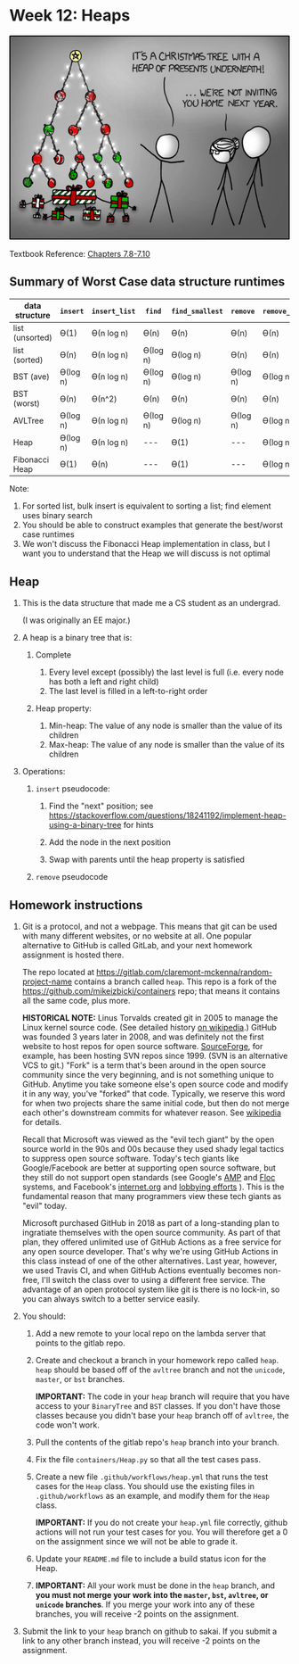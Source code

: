 # Week 12: Heaps

<img src=tree.png />

Textbook Reference: [Chapters 7.8-7.10](https://runestone.academy/runestone/books/published/pythonds/Trees/PriorityQueueswithBinaryHeaps.html)

## Summary of Worst Case data structure runtimes


| data structure  | `insert`  | `insert_list` | `find`    | `find_smallest`   | `remove`  | `remove_min`  | 
| --------------- |  -------- | ------------- | --------- | ----------------- | --------- | ------------- |
| list (unsorted) | ϴ(1)      | ϴ(n log n)    | ϴ(n)      | ϴ(n)              | ϴ(n)      | ϴ(n)          |  
| list (sorted)   | ϴ(n)      | ϴ(n log n)    | ϴ(log n)  | ϴ(log n)          | ϴ(n)      | ϴ(n)          |  
| BST (ave)       | ϴ(log n)  | ϴ(n log n)    | ϴ(log n)  | ϴ(log n)          | ϴ(log n)  | ϴ(log n)      |  
| BST (worst)     | ϴ(n)      | ϴ(n^2)        | ϴ(n)      | ϴ(n)              | ϴ(n)      | ϴ(n)          |  
| AVLTree         | ϴ(log n)  | ϴ(n log n)    | ϴ(log n)  | ϴ(log n)          | ϴ(log n)  | ϴ(log n)      |  
| Heap            | ϴ(log n)  | ϴ(n log n)    | ---       | ϴ(1)              | ---       | ϴ(log n)      |  
| Fibonacci Heap  | ϴ(1)      | ϴ(n)          | ---       | ϴ(1)              | ---       | ϴ(log n)      |  

Note:
1. For sorted list, bulk insert is equivalent to sorting a list; find element uses binary search
1. You should be able to construct examples that generate the best/worst case runtimes
1. We won't discuss the Fibonacci Heap implementation in class, but I want you to understand that the Heap we will discuss is not optimal

## Heap

1. This is the data structure that made me a CS student as an undergrad.

   (I was originally an EE major.)

1. A heap is a binary tree that is:

    1. Complete
       1. Every level except (possibly) the last level is full (i.e. every node has both a left and right child)
       1. The last level is filled in a left-to-right order

    1. Heap property:
        1. Min-heap: The value of any node is smaller than the value of its children
        1. Max-heap: The value of any node is smaller than the value of its children

1. Operations:

   1. `insert` pseudocode:
      1. Find the "next" position; see https://stackoverflow.com/questions/18241192/implement-heap-using-a-binary-tree for hints

      1. Add the node in the next position

      1. Swap with parents until the heap property is satisfied

   1. `remove` pseudocode

## Homework instructions

1. Git is a protocol, and not a webpage.
   This means that git can be used with many different websites, or no website at all.
   One popular alternative to GitHub is called GitLab, and your next homework assignment is hosted there.

   The repo located at https://gitlab.com/claremont-mckenna/random-project-name contains a branch called `heap`.
   This repo is a fork of the https://github.com/mikeizbicki/containers repo;
   that means it contains all the same code, plus more.
   
   **HISTORICAL NOTE:**
   Linus Torvalds created git in 2005 to manage the Linux kernel source code.
   (See detailed history [on wikipedia](https://en.wikipedia.org/wiki/Git#History).)
   GitHub was founded 3 years later in 2008, and was definitely not the first website to host repos for open source software.
   [SourceForge](https://en.wikipedia.org/wiki/SourceForge#History), for example, has been hosting SVN repos since 1999.
   (SVN is an alternative VCS to git.)
   "Fork" is a term that's been around in the open source community since the very beginning,
   and is not something unique to GitHub.
   Anytime you take someone else's open source code and modify it in any way, you've "forked" that code.
   Typically, we reserve this word for when two projects share the same initial code,
   but then do not merge each other's downstream commits for whatever reason.
   See [wikipedia](https://en.wikipedia.org/wiki/Fork_(software_development)) for details.

   Recall that Microsoft was viewed as the "evil tech giant" by the open source world in the 90s and 00s
   because they used shady legal tactics to suppress open source software.
   Today's tech giants like Google/Facebook are better at supporting open source software,
   but they still do not support open standards (see Google's [AMP](https://www.eff.org/deeplinks/2020/07/googles-amp-canonical-web-and-importance-web-standards-0) and [Floc](https://www.eff.org/deeplinks/2021/03/googles-floc-terrible-idea) systems, and Facebook's [internet.org](https://www.eff.org/deeplinks/2015/05/internetorg-not-neutral-not-secure-and-not-internet) and [lobbying efforts](https://www.eff.org/deeplinks/2021/03/facebooks-pitch-congress-section-230-me-not-thee) ).
   This is the fundamental reason that many programmers view these tech giants as "evil" today.

   Microsoft purchased GitHub in 2018 as part of a long-standing plan to ingratiate themselves with the open source community.
   As part of that plan, they offered unlimited use of GitHub Actions as a free service for any open source developer.
   That's why we're using GitHub Actions in this class instead of one of the other alternatives.
   Last year, however, we used Travis CI, and when GitHub Actions eventually becomes non-free,
   I'll switch the class over to using a different free service.
   The advantage of an open protocol system like git is there is no lock-in,
   so you can always switch to a better service easily.

1. You should:

    1. Add a new remote to your local repo on the lambda server that points to the gitlab repo.

    1. Create and checkout a branch in your homework repo called `heap`.
       `heap` should be based off of the `avltree` branch and not the `unicode`, `master`, or `bst` branches.

       **IMPORTANT:**
        The code in your `heap` branch will require that you have access to your `BinaryTree` and `BST` classes.
        If you don't have those classes because you didn't base your `heap` branch off of `avltree`, the code won't work.

    1. Pull the contents of the gitlab repo's `heap` branch into your branch.

    1. Fix the file `containers/Heap.py` so that all the test cases pass.

    1. Create a new file `.github/workflows/heap.yml` that runs the test cases for the `Heap` class.
       You should use the existing files in `.github/workflows` as an example,
       and modify them for the `Heap` class.

       **IMPORTANT:**
       If you do not create your `heap.yml` file correctly,
       github actions will not run your test cases for you.
       You will therefore get a 0 on the assignment since we will not be able to grade it.

    1. Update your `README.md` file to include a build status icon for the Heap.

    1. **IMPORTANT:**
       All your work must be done in the `heap` branch,
       and **you must not merge your work into the `master`, `bst`, `avltree`, or `unicode` branches**.
       If you merge your work into any of these branches, you will receive -2 points on the assignment.

1. Submit the link to your `heap` branch on github to sakai.
   If you submit a link to any other branch instead,
   you will receive -2 points on the assignment.
